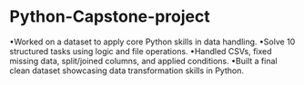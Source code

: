 # Python-Capstone-project
•Worked on a dataset to apply core Python skills in data handling.
•Solve 10 structured tasks using logic and file operations.
•Handled CSVs, fixed missing data, split/joined columns, and applied conditions.
•Built a final clean dataset showcasing data transformation skills in Python.